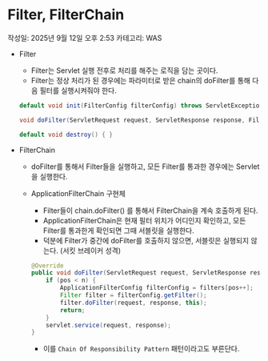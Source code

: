 # Filter, FilterChain

작성일: 2025년 9월 12일 오후 2:53
카테고리: WAS

- Filter
    - Filter는 Servlet 실행 전후로 처리를 해주는 로직을 담는 곳이다.
    - Filter는 정상 처리가 된 경우에는 파라미터로 받은 chain의 doFilter를 통해 다음 필터를 실행시켜줘야 한다.
    
    ```java
    default void init(FilterConfig filterConfig) throws ServletException { }
    
    void doFilter(ServletRequest request, ServletResponse response, FilterChain chain) throws IOException, ServletException;
    
    default void destroy() { }
    ```
    
- FilterChain
    - doFilter를 통해서 Filter들을 실행하고, 모든 Filter를 통과한 경우에는 Servlet을 실행한다.
    - ApplicationFilterChain 구현체
        - Filter들이 chain.doFilter() 를 통해서 FilterChain을 계속 호출하게 된다.
        - ApplicationFilterChain은 현재 필터 위치가 어디인지 확인하고, 모든 Filter를 통과한게 확인되면 그때 서블릿을 실행한다.
        - 덕분에 Filter가 중간에 doFilter를 호출하지 않으면, 서블릿은 실행되지 않는다. (서킷 브레이커 성격)
        
        ```java
        @Override
        public void doFilter(ServletRequest request, ServletResponse response) throws IOException, ServletException {
            if (pos < n) {
                ApplicationFilterConfig filterConfig = filters[pos++];
                Filter filter = filterConfig.getFilter();
                filter.doFilter(request, response, this);
                return;
            }
            servlet.service(request, response);
        }
        ```
        
        - 이를 `Chain Of Responsibility Pattern` 패턴이라고도 부른단다.